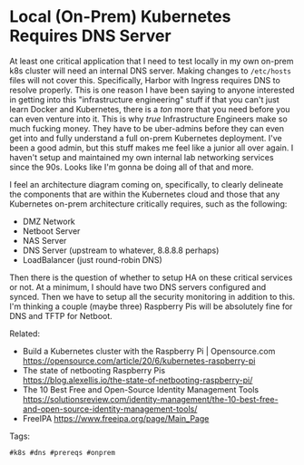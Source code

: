 # Local (On-Prem) Kubernetes Requires DNS Server

At least one critical application that I need to test locally in my own
on-prem k8s cluster will need an internal DNS server. Making changes to
`/etc/hosts` files will not cover this. Specifically, Harbor with
Ingress requires DNS to resolve properly. This is one reason I have been
saying to anyone interested in getting into this "infrastructure
engineering" stuff if that you can't just learn Docker and Kubernetes,
there is a *ton* more that you need before you can even venture into it.
This is why *true* Infrastructure Engineers make so much fucking money.
They have to be uber-admins before they can even get into and fully
understand a full on-prem Kubernetes deployment. I've been a good admin,
but this stuff makes me feel like a junior all over again. I haven't
setup and maintained my own internal lab networking services since the
90s. Looks like I'm gonna be doing all of that and more.

I feel an architecture diagram coming on, specifically, to clearly
delineate the components that are within the Kubernetes cloud and those
that any Kubernetes on-prem architecture critically requires, such as
the following:

* DMZ Network
* Netboot Server
* NAS Server
* DNS Server (upstream to whatever, 8.8.8.8 perhaps)
* LoadBalancer (just round-robin DNS)

Then there is the question of whether to setup HA on these critical
services or not. At a minimum, I should have two DNS servers configured
and synced. Then we have to setup all the security monitoring in
addition to this. I'm thinking a couple (maybe three) Raspberry Pis will
be absolutely fine for DNS and TFTP for Netboot.

Related:

* Build a Kubernetes cluster with the Raspberry Pi \| Opensource.com  
  <https://opensource.com/article/20/6/kubernetes-raspberry-pi>
* The state of netbooting Raspberry Pis  
  <https://blog.alexellis.io/the-state-of-netbooting-raspberry-pi/>
* The 10 Best Free and Open-Source Identity Management Tools  
  <https://solutionsreview.com/identity-management/the-10-best-free-and-open-source-identity-management-tools/>
* FreeIPA <https://www.freeipa.org/page/Main_Page>

Tags:

    #k8s #dns #prereqs #onprem
